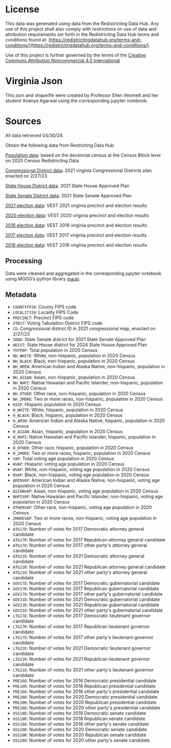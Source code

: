 # License
This data was generated using data from the Redistricting Data Hub.  Any use of this project shall also comply with restrictions on use of data and attribution requirements set forth in the Redistricting Data Hub terms and conditions found at: [https://redistrictingdatahub.org/terms-and-conditions/](https://redistrictingdatahub.org/terms-and-conditions/).

Use of this project is further governed by the terms of the [Creative Commons Attribution Noncommercial 4.0 International](https://creativecommons.org/licenses/by-nc/4.0/legalcode.en)

# Virginia Json

This json and shapeifle were created by Professor Ellen Veomett and her student Ananya Agarwal using the corresponding jupyter notebook.

# **Sources**
All data retrieved 04/30/24:

Obtain the following data from Restricting Data Hub

[Population data](https://redistrictingdatahub.org/dataset/virginia-block-pl-94171-2020-by-table/): based on the decennial census at the Census Block level on 2020 Census Redistricting Data

[Congressional District data](https://redistrictingdatahub.org/dataset/2021-virginia-congressional-districts-approved-plan): 2021 virginia Congressional Districts plan enacted on 2/27/23

[State House District data](https://redistrictingdatahub.org/dataset/2021-virginia-house-of-delegates-districts-approved-plan/): 2021 State House Approved Plan

[State Senate District data](https://redistrictingdatahub.org/dataset/2021-senate-of-virginia-districts-approved-plan/): 2021 State Senate Approved Plan

[2021 election data](https://redistrictingdatahub.org/dataset/vest-2021-virginia-precinct-boundaries-and-election-results-shapefile/)**:**  VEST 2021 virginia precinct and election results

[2020 election data](https://redistrictingdatahub.org/dataset/vest-2020-virginia-precinct-boundaries-and-election-results-shapefile/)**:**  VEST 2020 virginia precinct and election results

[2018 election data](https://redistrictingdatahub.org/dataset/vest-2018-virginia-precinct-and-election-results/)**:**  VEST 2018 virginia precinct and election results

[2017 election data](https://redistrictingdatahub.org/dataset/vest-2017-virginia-precinct-boundaries-and-election-results-shapefile/)**:**  VEST 2017 virginia precinct and election results

[2016 election data](https://redistrictingdatahub.org/dataset/vest-2016-virginia-precinct-and-election-results/)**:**  VEST 2016 virginia precinct and election results

## Processing
Data were cleaned and aggregated in the corresponding jupyter notebook using MGGG’s python library [maup](https://github.com/mggg/maup).  

## Metadata

- `COUNTYFP20`: County FIPS code
- `LOCALITY20`: Locality FIPS Code
- `PRECINCT`: Precinct FIPS code
- `VTDST`: Voting Tabulation District FIPS code
- `CD`: Congressional district ID in 2021 congressional map, enacted on 2/27/23
- `SEND`: State Senate district for 2021 State Senate Approved Plan
- `HDIST`: State House district for 2024 State House Approved Plan
- `TOTPOP`: Total population in 2020 Census
- `NH_WHITE`: White, non-hispanic, population in 2020 Census
- `NH_BLACK`: Black, non-hispanic, population in 2020 Census
- `NH_AMIN`: American Indian and Alaska Native, non-hispanic, population in 2020 Census
- `NH_ASIAN`: Asian, non-hispanic, population in 2020 Census
- `NH_NHPI`: Native Hawaiian and Pacific Islander, non-hispanic, population in 2020 Census
- `NH_OTHER`: Other race, non-hispanic, population in 2020 Census
- `NH_2MORE`: Two or more races, non-hispanic, population in 2020 Census
- `HISP`: Hispanic population in 2020 Census
- `H_WHITE`: White, hispanic, population in 2020 Census
- `H_BLACK`: Black, hispanic, population in 2020 Census
- `H_AMIN`: American Indian and Alaska Native, hispanic, population in 2020 Census
- `H_ASIAN`: Asian, hispanic, population in 2020 Census
- `H_NHPI`: Native Hawaiian and Pacific Islander, hispanic, population in 2020 Census
- `H_OTHER`: Other race, hispanic, population in 2020 Census
- `H_2MORE`: Two or more races, hispanic, population in 2020 Census
- `VAP`: Total voting age population in 2020 Census
- `HVAP`: Hispanic voting age population in 2020 Census
- `WVAP`: White, non-hispanic, voting age population in 2020 Census
- `BVAP`: Black, non-hispanic, voting age population in 2020 Census
- `AMINVAP`: American Indian and Alaska Native, non-hispanic, voting age population in 2020 Census
- `ASIANVAP`: Asian, non-hispanic, voting age population in 2020 Census
- `NHPIVAP`: Native Hawaiian and Pacific Islander, non-hispanic, voting age population in 2020 Census
- `OTHERVAP`: Other race, non-hispanic, voting age population in 2020 Census
- `2MOREVAP`: Two or more races, non-hispanic, voting age population in 2020 Census
- `ATG17D`: Number of votes for 2017 Democratic attorney general candidate
- `ATG17R`: Number of votes for 2017 Republican attorney general candidate
- `ATG17O`: Number of votes for 2017 other party's attorney general candidate
- `ATG21D`: Number of votes for 2021 Democratic attorney general candidate
- `ATG21R`: Number of votes for 2021 Republican attorney general candidate
- `ATG21O`: Number of votes for 2021 other party's attorney general candidate
- `GOV17D`: Number of votes for 2017 Democratic gubernatorial candidate
- `GOV17R`: Number of votes for 2017 Republican gubernatorial candidate
- `GOV17O`: Number of votes for 2017 other party's gubernatorial candidate
- `GOV21D`: Number of votes for 2021 Democratic gubernatorial candidate
- `GOV21R`: Number of votes for 2021 Republican gubernatorial candidate
- `GOV21O`: Number of votes for 2021 other party's gubernatorial candidate
- `LTG17D`: Number of votes for 2017 Democratic lieutenant governor candidate
- `LTG17R`: Number of votes for 2017 Republican lieutenant governor candidate
- `LTG17O`: Number of votes for 2017 other party's lieutenant governor candidate
- `LTG21D`: Number of votes for 2021 Democratic lieutenant governor candidate
- `LTG21R`: Number of votes for 2021 Republican lieutenant governor candidate
- `LTG21O`: Number of votes for 2021 other party's lieutenant governor candidate
- `PRE16D`: Number of votes for 2016 Democratic presidential candidate
- `PRE16R`: Number of votes for 2016 Republican presidential candidate
- `PRE16O`: Number of votes for 2016 other party's presidential candidate
- `PRE20D`: Number of votes for 2020 Democratic presidential candidate
- `PRE20R`: Number of votes for 2020 Republican presidential candidate
- `PRE20O`: Number of votes for 2020 other party's presidential candidate
- `USS18D`: Number of votes for 2018 Democratic senate candidate
- `USS18R`: Number of votes for 2018 Republican senate candidate
- `USS18O`: Number of votes for 2018 other party's senate candidate
- `USS20D`: Number of votes for 2020 Democratic senate candidate
- `USS20R`: Number of votes for 2020 Republican senate candidate
- `USS20O`: Number of votes for 2020 other party's senate candidate
